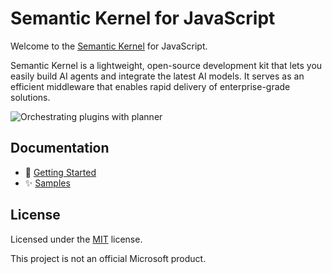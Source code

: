 # Semantic Kernel for JavaScript

Welcome to the [Semantic Kernel](https://learn.microsoft.com/en-us/semantic-kernel/overview/) for JavaScript.

Semantic Kernel is a lightweight, open-source development kit that lets you easily build AI agents and integrate the latest AI models. It serves as an efficient middleware that enables rapid delivery of enterprise-grade solutions.

![Orchestrating plugins with planner](https://learn.microsoft.com/en-us/semantic-kernel/media/kernel-infographic.png)

## Documentation

 - 📖 [Getting Started](https://kerneljs.com/install)
 - ✨ [Samples](https://kerneljs.com/samples)

## License

Licensed under the [MIT](LICENSE) license.

This project is not an official Microsoft product.
